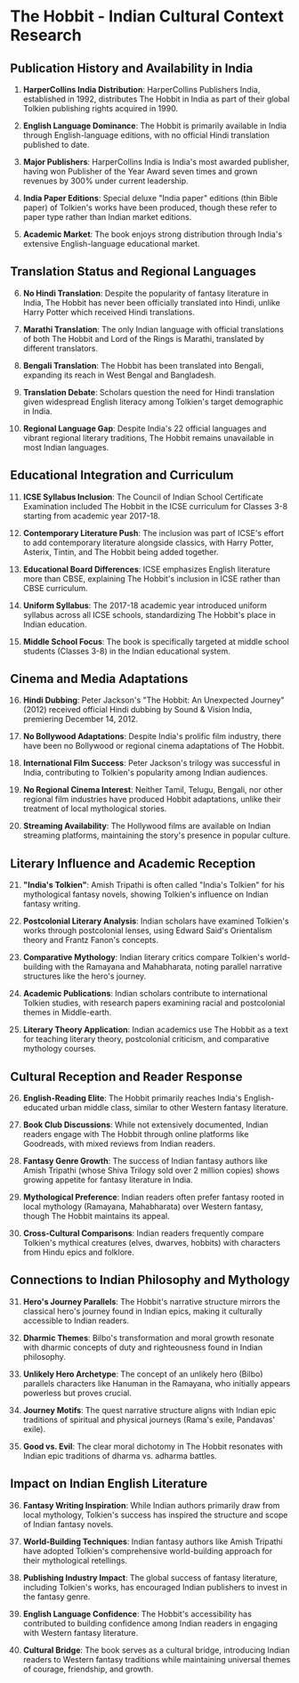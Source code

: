 # The Hobbit - Indian Cultural Context Research

## Publication History and Availability in India

1. **HarperCollins India Distribution**: HarperCollins Publishers India, established in 1992, distributes The Hobbit in India as part of their global Tolkien publishing rights acquired in 1990.

2. **English Language Dominance**: The Hobbit is primarily available in India through English-language editions, with no official Hindi translation published to date.

3. **Major Publishers**: HarperCollins India is India's most awarded publisher, having won Publisher of the Year Award seven times and grown revenues by 300% under current leadership.

4. **India Paper Editions**: Special deluxe "India paper" editions (thin Bible paper) of Tolkien's works have been produced, though these refer to paper type rather than Indian market editions.

5. **Academic Market**: The book enjoys strong distribution through India's extensive English-language educational market.

## Translation Status and Regional Languages

6. **No Hindi Translation**: Despite the popularity of fantasy literature in India, The Hobbit has never been officially translated into Hindi, unlike Harry Potter which received Hindi translations.

7. **Marathi Translation**: The only Indian language with official translations of both The Hobbit and Lord of the Rings is Marathi, translated by different translators.

8. **Bengali Translation**: The Hobbit has been translated into Bengali, expanding its reach in West Bengal and Bangladesh.

9. **Translation Debate**: Scholars question the need for Hindi translation given widespread English literacy among Tolkien's target demographic in India.

10. **Regional Language Gap**: Despite India's 22 official languages and vibrant regional literary traditions, The Hobbit remains unavailable in most Indian languages.

## Educational Integration and Curriculum

11. **ICSE Syllabus Inclusion**: The Council of Indian School Certificate Examination included The Hobbit in the ICSE curriculum for Classes 3-8 starting from academic year 2017-18.

12. **Contemporary Literature Push**: The inclusion was part of ICSE's effort to add contemporary literature alongside classics, with Harry Potter, Asterix, Tintin, and The Hobbit being added together.

13. **Educational Board Differences**: ICSE emphasizes English literature more than CBSE, explaining The Hobbit's inclusion in ICSE rather than CBSE curriculum.

14. **Uniform Syllabus**: The 2017-18 academic year introduced uniform syllabus across all ICSE schools, standardizing The Hobbit's place in Indian education.

15. **Middle School Focus**: The book is specifically targeted at middle school students (Classes 3-8) in the Indian educational system.

## Cinema and Media Adaptations

16. **Hindi Dubbing**: Peter Jackson's "The Hobbit: An Unexpected Journey" (2012) received official Hindi dubbing by Sound & Vision India, premiering December 14, 2012.

17. **No Bollywood Adaptations**: Despite India's prolific film industry, there have been no Bollywood or regional cinema adaptations of The Hobbit.

18. **International Film Success**: Peter Jackson's trilogy was successful in India, contributing to Tolkien's popularity among Indian audiences.

19. **No Regional Cinema Interest**: Neither Tamil, Telugu, Bengali, nor other regional film industries have produced Hobbit adaptations, unlike their treatment of local mythological stories.

20. **Streaming Availability**: The Hollywood films are available on Indian streaming platforms, maintaining the story's presence in popular culture.

## Literary Influence and Academic Reception

21. **"India's Tolkien"**: Amish Tripathi is often called "India's Tolkien" for his mythological fantasy novels, showing Tolkien's influence on Indian fantasy writing.

22. **Postcolonial Literary Analysis**: Indian scholars have examined Tolkien's works through postcolonial lenses, using Edward Said's Orientalism theory and Frantz Fanon's concepts.

23. **Comparative Mythology**: Indian literary critics compare Tolkien's world-building with the Ramayana and Mahabharata, noting parallel narrative structures like the hero's journey.

24. **Academic Publications**: Indian scholars contribute to international Tolkien studies, with research papers examining racial and postcolonial themes in Middle-earth.

25. **Literary Theory Application**: Indian academics use The Hobbit as a text for teaching literary theory, postcolonial criticism, and comparative mythology courses.

## Cultural Reception and Reader Response

26. **English-Reading Elite**: The Hobbit primarily reaches India's English-educated urban middle class, similar to other Western fantasy literature.

27. **Book Club Discussions**: While not extensively documented, Indian readers engage with The Hobbit through online platforms like Goodreads, with mixed reviews from Indian readers.

28. **Fantasy Genre Growth**: The success of Indian fantasy authors like Amish Tripathi (whose Shiva Trilogy sold over 2 million copies) shows growing appetite for fantasy literature in India.

29. **Mythological Preference**: Indian readers often prefer fantasy rooted in local mythology (Ramayana, Mahabharata) over Western fantasy, though The Hobbit maintains its appeal.

30. **Cross-Cultural Comparisons**: Indian readers frequently compare Tolkien's mythical creatures (elves, dwarves, hobbits) with characters from Hindu epics and folklore.

## Connections to Indian Philosophy and Mythology

31. **Hero's Journey Parallels**: The Hobbit's narrative structure mirrors the classical hero's journey found in Indian epics, making it culturally accessible to Indian readers.

32. **Dharmic Themes**: Bilbo's transformation and moral growth resonate with dharmic concepts of duty and righteousness found in Indian philosophy.

33. **Unlikely Hero Archetype**: The concept of an unlikely hero (Bilbo) parallels characters like Hanuman in the Ramayana, who initially appears powerless but proves crucial.

34. **Journey Motifs**: The quest narrative structure aligns with Indian epic traditions of spiritual and physical journeys (Rama's exile, Pandavas' exile).

35. **Good vs. Evil**: The clear moral dichotomy in The Hobbit resonates with Indian epic traditions of dharma vs. adharma battles.

## Impact on Indian English Literature

36. **Fantasy Writing Inspiration**: While Indian authors primarily draw from local mythology, Tolkien's success has inspired the structure and scope of Indian fantasy novels.

37. **World-Building Techniques**: Indian fantasy authors like Amish Tripathi have adopted Tolkien's comprehensive world-building approach for their mythological retellings.

38. **Publishing Industry Impact**: The global success of fantasy literature, including Tolkien's works, has encouraged Indian publishers to invest in the fantasy genre.

39. **English Language Confidence**: The Hobbit's accessibility has contributed to building confidence among Indian readers in engaging with Western fantasy literature.

40. **Cultural Bridge**: The book serves as a cultural bridge, introducing Indian readers to Western fantasy traditions while maintaining universal themes of courage, friendship, and growth.
